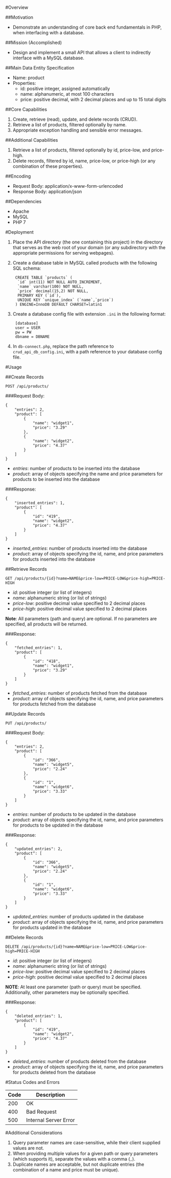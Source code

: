#Overview

##Motivation
- Demonstrate an understanding of core back end fundamentals in PHP, when interfacing with a database.

##Mission (Accomplished)
- Design and implement a small API that allows a client to indirectly interface with a MySQL database.

##Main Data Entity Specification
- Name: product
- Properties:
  - id: positive integer, assigned automatically
  - name: alphanumeric, at most 100 characters
  - price: positive decimal, with 2 decimal places and up to 15 total digits

##Core Capabilities
1. Create, retrieve (read), update, and delete records (CRUD).
2. Retrieve a list of products, filtered optionally by name.
3. Appropriate exception handling and sensible error messages.

##Additional Capabilities

1. Retrieve a list of products, filtered optionally by id, price-low, and price-high.
2. Delete records, filtered by id, name, price-low, or price-high (or any combination of these properties).

##Encoding

- Request Body: application/x-www-form-urlencoded<br>
- Response Body: application/json

##Dependencies

- Apache
- MySQL
- PHP 7

#Deployment

1. Place the API directory (the one containing this project) in the directory that serves as the web root of your domain (or any subdirectory with the appropriate permissions for serving webpages).

2. Create a database table in MySQL called products with the following SQL schema:

		CREATE TABLE `products` (
		 `id` int(11) NOT NULL AUTO_INCREMENT,
		 `name` varchar(100) NOT NULL,
		 `price` decimal(15,2) NOT NULL,
		 PRIMARY KEY (`id`),
		 UNIQUE KEY `unique_index` (`name`,`price`)
		) ENGINE=InnoDB DEFAULT CHARSET=latin1

3. Create a database config file with extension `.ini` in the following format:

		[database]
		user = USER
		pw = PW
		dbname = DBNAME

4. In `db-connect.php`, replace the path reference to `crud_api_db_config.ini`, with a path reference to your database config file.

#Usage

##Create Records

`POST /api/products/`

###Request Body:

	{
		"entries": 2,
		"product": [
			{
				"name": "widget1",
				"price": "3.29"
			},
			{
				"name": "widget2",
				"price": "4.37"
			}
		]
	}

- *entries*: number of products to be inserted into the database<br>
- *product*: array of objects specifying the name and price parameters for products to be inserted into the database

###Response:

	{
		"inserted_entries": 1,
		"product": [
			{
				"id": "419",
				"name": "widget2",
				"price": "4.37"
			}
		]
	}

- *inserted_entries*: number of products inserted into the database<br>
- *product*: array of objects specifying the id, name, and price parameters for products inserted into the database

##Retrieve Records

`GET /api/products/{id}?name=NAME&price-low=PRICE-LOW&price-high=PRICE-HIGH`

- *id*: positive integer (or list of integers)<br>
- *name*: alphanumeric string (or list of strings)<br>
- *price-low*: positive decimal value specified to 2 decimal places<br>
- *price-high*: positive decimal value specified to 2 decimal places

**Note**: All parameters (path and query) are optional. If no parameters are specified, all products will be returned.

###Response:

	{
		"fetched_entries": 1,
		"product": [
			{
				"id": "418",
				"name": "widget1",
				"price": "3.29"
			}
		]
	}

- *fetched_entries*: number of products fetched from the database<br>
- *product*: array of objects specifying the id, name, and price parameters for products fetched from the database

##Update Records

`PUT /api/products/`

###Request Body:

	{
		"entries": 2,
		"product": [
			{
				"id": "366",
				"name": "widget5",
				"price": "2.24"
			},
			{
				"id": "1",
				"name": "widget6",
				"price": "3.33"
			}
		]
	}

- *entries*: number of products to be updated in the database<br>
- *product*: array of objects specifying the id, name, and price parameters for products to be updated in the database

###Response:

	{
		"updated_entries": 2,
		"product": [
			{
				"id": "366",
				"name": "widget5",
				"price": "2.24"
			},
			{
				"id": "1",
				"name": "widget6",
				"price": "3.33"
			}
		]
	}

- *updated_entries*: number of products updated in the database<br>
- *product*: array of objects specifying the id, name, and price parameters for products updated in the database

##Delete Records

`DELETE /api/products/{id}?name=NAME&price-low=PRICE-LOW&price-high=PRICE-HIGH`

- *id*: positive integer (or list of integers)<br>
- *name*: alphanumeric string (or list of strings)<br>
- *price-low*: positive decimal value specified to 2 decimal places<br>
- *price-high*: positive decimal value specified to 2 decimal places

**NOTE**: At least one parameter (path or query) must be specified. Additionally, other parameters may be optionally specified.

###Response:

	{
		"deleted_entries": 1,
		"product": [
			{
				"id": "419",
				"name": "widget2",
				"price": "4.37"
			}
		]
	}

- *deleted_entries*: number of products deleted from the database<br>
- *product*: array of objects specifying the id, name, and price parameters for products deleted from the database

#Status Codes and Errors

Code  	| Description
----- 	| -------------
200   	| OK
400   	| Bad Request
500	  	| Internal Server Error

#Additional Considerations

1. Query parameter names are case-sensitive, while their client supplied values are not.
2. When providing multiple values for a given path or query parameters (which supports it), separate the values with a comma (`,`).
3. Duplicate names are acceptable, but not duplicate entries (the combination of a name and price must be unique).